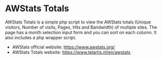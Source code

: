 # AWStats Totals

AWStats Totals is a simple php script to view the AWStats totals (Unique visitors, Number of visits, Pages, Hits and Bandwidth) of multiple sites. 
The page has a month selection input form and you can sort on each column. It also includes a php wrapper script.

- AWStats official website: https://www.awstats.org/
- AWStats Totals website: https://www.telartis.nl/en/awstats

